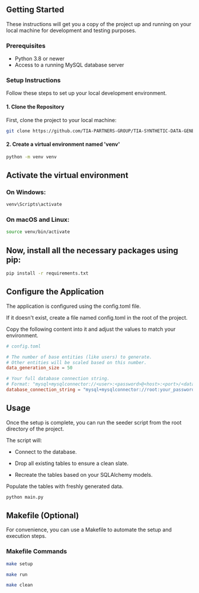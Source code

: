 
## Getting Started

These instructions will get you a copy of the project up and running on your local machine for development and testing purposes.

### Prerequisites

- Python 3.8 or newer
- Access to a running MySQL database server

### Setup Instructions

Follow these steps to set up your local development environment.

#### 1. Clone the Repository

First, clone the project to your local machine:
```bash
git clone https://github.com/TIA-PARTNERS-GROUP/TIA-SYNTHETIC-DATA-GENERATION/ && cd TIA-SYNTHETIC-DATA-GENERATION
```

#### 2. Create a virtual environment named 'venv'
```bash
python -m venv venv
```

## Activate the virtual environment
### On Windows:
```bash
venv\Scripts\activate
```
### On macOS and Linux:
```bash
source venv/bin/activate
```
## Now, install all the necessary packages using pip:
```bash
pip install -r requirements.txt
```
## Configure the Application
The application is configured using the config.toml file.

If it doesn't exist, create a file named config.toml in the root of the project.

Copy the following content into it and adjust the values to match your environment.

```toml
# config.toml

# The number of base entities (like users) to generate.
# Other entities will be scaled based on this number.
data_generation_size = 50

# Your full database connection string.
# Format: "mysql+mysqlconnector://<user>:<password>@<host>:<port>/<database_name>"
database_connection_string = "mysql+mysqlconnector://root:your_password@localhost:3306/your_db"
```

## Usage
Once the setup is complete, you can run the seeder script from the root directory of the project.

The script will:

* Connect to the database.

* Drop all existing tables to ensure a clean slate.

* Recreate the tables based on your SQLAlchemy models.

Populate the tables with freshly generated data.
```bash
python main.py
```

## Makefile (Optional)
For convenience, you can use a Makefile to automate the setup and execution steps.

### Makefile Commands
```bash
make setup
```
```bash
make run
```
```bash
make clean
```
